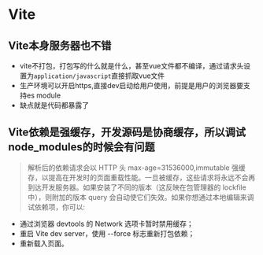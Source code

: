 # Vite

## Vite本身服务器也不错

- vite不打包，打包写的什么就是什么，甚至vue文件都不编译，通过请求头设置为`application/javascript`直接抓取vue文件
- 生产环境可以开启https,直接dev启动给用户使用，前提是用户的浏览器要支持es module
- 缺点就是代码都暴露了

## Vite依赖是强缓存，开发源码是协商缓存，所以调试node\_modules的时候会有问题

> 解析后的依赖请求会以 HTTP 头 max-age=31536000,immutable 强缓存，以提高在开发时的页面重载性能。一旦被缓存，这些请求将永远不会再到达开发服务器。如果安装了不同的版本（这反映在包管理器的 lockfile 中），则附加的版本 query 会自动使它们失效。如果你想通过本地编辑来调试依赖项，你可以:

- 通过浏览器 devtools 的 Network 选项卡暂时禁用缓存；
- 重启 Vite dev server，使用 --force 标志重新打包依赖；
- 重新载入页面。
